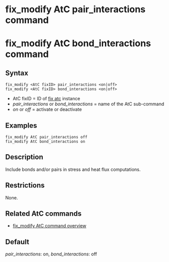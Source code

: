 # fix_modify AtC pair_interactions command

# fix_modify AtC bond_interactions command

## Syntax

    fix_modify <AtC fixID> pair_interactions <on|off>
    fix_modify <AtC fixID> bond_interactions <on|off>

-   AtC fixID = ID of [fix atc](fix_atc) instance
-   *pair_interactions* or *bond_interactions* = name of the AtC
    sub-command
-   *on* or *off* = activate or deactivate

## Examples

``` LAMMPS
fix_modify AtC pair_interactions off
fix_modify AtC bond_interactions on
```

## Description

Include bonds and/or pairs in stress and heat flux computations.

## Restrictions

None.

## Related AtC commands

-   [fix_modify AtC command overview](atc_fix_modify)

## Default

*pair_interactions*: on, *bond_interactions*: off
